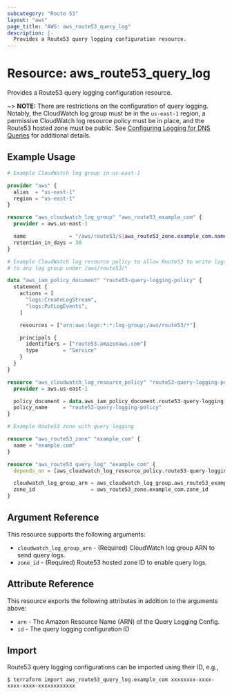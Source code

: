 ```yaml
---
subcategory: "Route 53"
layout: "aws"
page_title: "AWS: aws_route53_query_log"
description: |-
  Provides a Route53 query logging configuration resource.
---
```


# Resource: aws_route53_query_log

Provides a Route53 query logging configuration resource.

~> **NOTE:** There are restrictions on the configuration of query logging. Notably,
the CloudWatch log group must be in the `us-east-1` region,
a permissive CloudWatch log resource policy must be in place, and
the Route53 hosted zone must be public.
See [Configuring Logging for DNS Queries](https://docs.aws.amazon.com/Route53/latest/DeveloperGuide/query-logs.html?console_help=true#query-logs-configuring) for additional details.

## Example Usage

```terraform
# Example CloudWatch log group in us-east-1

provider "aws" {
  alias  = "us-east-1"
  region = "us-east-1"
}

resource "aws_cloudwatch_log_group" "aws_route53_example_com" {
  provider = aws.us-east-1

  name              = "/aws/route53/${aws_route53_zone.example_com.name}"
  retention_in_days = 30
}

# Example CloudWatch log resource policy to allow Route53 to write logs
# to any log group under /aws/route53/*

data "aws_iam_policy_document" "route53-query-logging-policy" {
  statement {
    actions = [
      "logs:CreateLogStream",
      "logs:PutLogEvents",
    ]

    resources = ["arn:aws:logs:*:*:log-group:/aws/route53/*"]

    principals {
      identifiers = ["route53.amazonaws.com"]
      type        = "Service"
    }
  }
}

resource "aws_cloudwatch_log_resource_policy" "route53-query-logging-policy" {
  provider = aws.us-east-1

  policy_document = data.aws_iam_policy_document.route53-query-logging-policy.json
  policy_name     = "route53-query-logging-policy"
}

# Example Route53 zone with query logging

resource "aws_route53_zone" "example_com" {
  name = "example.com"
}

resource "aws_route53_query_log" "example_com" {
  depends_on = [aws_cloudwatch_log_resource_policy.route53-query-logging-policy]

  cloudwatch_log_group_arn = aws_cloudwatch_log_group.aws_route53_example_com.arn
  zone_id                  = aws_route53_zone.example_com.zone_id
}
```

## Argument Reference

This resource supports the following arguments:

* `cloudwatch_log_group_arn` - (Required) CloudWatch log group ARN to send query logs.
* `zone_id` - (Required) Route53 hosted zone ID to enable query logs.

## Attribute Reference

This resource exports the following attributes in addition to the arguments above:

* `arn` - The Amazon Resource Name (ARN) of the Query Logging Config.
* `id` - The query logging configuration ID

## Import

Route53 query logging configurations can be imported using their ID, e.g.,

```
$ terraform import aws_route53_query_log.example_com xxxxxxxx-xxxx-xxxx-xxxx-xxxxxxxxxxxx
```
